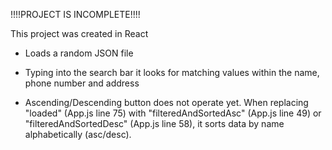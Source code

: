 !!!!PROJECT IS INCOMPLETE!!!!

This project was created in React

- Loads a random JSON file

- Typing into the search bar it looks for matching values within the name, phone number and address

- Ascending/Descending button does not operate yet.
When replacing "loaded" (App.js line 75) with "filteredAndSortedAsc" (App.js line 49) or "filteredAndSortedDesc" (App.js line 58), it sorts data by name alphabetically (asc/desc).